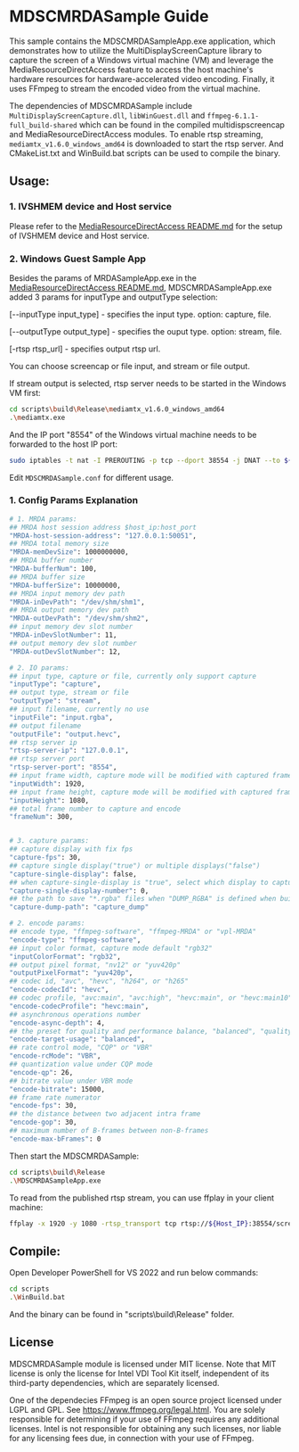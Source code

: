 # MDSCMRDASample Guide
This sample contains the MDSCMRDASampleApp.exe application, which demonstrates how to utilize the MultiDisplayScreenCapture library to capture the screen of a Windows virtual machine (VM) and leverage the MediaResourceDirectAccess feature to access the host machine's hardware resources for hardware-accelerated video encoding. Finally, it uses FFmpeg to stream the encoded video from the virtual machine.

The dependencies of MDSCMRDASample include ``MultiDisplayScreenCapture.dll``, ``libWinGuest.dll`` and ``ffmpeg-6.1.1-full_build-shared`` which can be found in the compiled multidispscreencap and MediaResourceDirectAccess modules.
To enable rtsp streaming, ``mediamtx_v1.6.0_windows_amd64`` is downloaded to start the rtsp server. And CMakeList.txt and WinBuild.bat scripts can be used to compile the binary.

## Usage:
### 1. IVSHMEM device and Host service
Please refer to the [MediaResourceDirectAccess README.md](..\..\MediaResourceDirectAccess\README.md) for the setup of IVSHMEM device and Host service.

### 2. Windows Guest Sample App
Besides the params of MRDASampleApp.exe in the [MediaResourceDirectAccess README.md](..\..\MediaResourceDirectAccess\README.md),
MDSCMRDASampleApp.exe added 3 params for inputType and outputType selection:

[--inputType input_type]	- specifies the input type. option: capture, file.

[--outputType output_type]	- specifies the ouput type. option: stream, file.

[-rtsp rtsp_url]			- specifies output rtsp url.

You can choose screencap or file input, and stream or file output.

If stream output is selected, rtsp server needs to be started in the Windows VM first:
```bash
cd scripts\build\Release\mediamtx_v1.6.0_windows_amd64
.\mediamtx.exe
```
And the IP port "8554" of the Windows virtual machine needs to be forwarded to the host IP port:
```bash
sudo iptables -t nat -I PREROUTING -p tcp --dport 38554 -j DNAT --to ${IP}:8554
```

Edit ``MDSCMRDASample.conf`` for different usage.
### 1. Config Params Explanation
```bash
# 1. MRDA params:
## MRDA host session address $host_ip:host_port
"MRDA-host-session-address": "127.0.0.1:50051",
## MRDA total memory size
"MRDA-memDevSize": 1000000000,
## MRDA buffer number
"MRDA-bufferNum": 100,
## MRDA buffer size
"MRDA-bufferSize": 10000000,
## MRDA input memory dev path
"MRDA-inDevPath": "/dev/shm/shm1",
## MRDA output memory dev path
"MRDA-outDevPath": "/dev/shm/shm2",
## input memory dev slot number
"MRDA-inDevSlotNumber": 11,
## output memory dev slot number
"MRDA-outDevSlotNumber": 12,

# 2. IO params:
## input type, capture or file, currently only support capture
"inputType": "capture",
## output type, stream or file
"outputType": "stream",
## input filename, currently no use
"inputFile": "input.rgba",
## output filename
"outputFile": "output.hevc",
## rtsp server ip
"rtsp-server-ip": "127.0.0.1",
## rtsp server port
"rtsp-server-port": "8554",
## input frame width, capture mode will be modified with captured frame info
"inputWidth": 1920,
## input frame height, capture mode will be modified with captured frame info
"inputHeight": 1080,
## total frame number to capture and encode
"frameNum": 300,


# 3. capture params:
## capture display with fix fps
"capture-fps": 30,
## capture single display("true") or multiple displays("false")
"capture-single-display": false,
## when capture-single-display is "true", select which display to capture, and if the number is larger than the total number of multi-displays, the default display with number 0 will be captured
"capture-single-display-number": 0,
## the path to save "*.rgba" files when "DUMP_RGBA" is defined when building the sample
"capture-dump-path": "capture_dump"

# 2. encode params:
## encode type, "ffmpeg-software", "ffmpeg-MRDA" or "vpl-MRDA"
"encode-type": "ffmpeg-software",
## input color format, capture mode default "rgb32"
"inputColorFormat": "rgb32",
## output pixel format, "nv12" or "yuv420p"
"outputPixelFormat": "yuv420p",
## codec id, "avc", "hevc", "h264", or "h265"
"encode-codecId": "hevc",
## codec profile, "avc:main", "avc:high", "hevc:main", or "hevc:main10"
"encode-codecProfile": "hevc:main",
## asynchronous operations number
"encode-async-depth": 4,
## the preset for quality and performance balance, "balanced", "quality", or "speed"
"encode-target-usage": "balanced",
## rate control mode, "CQP" or "VBR"
"encode-rcMode": "VBR",
## quantization value under CQP mode
"encode-qp": 26,
## bitrate value under VBR mode
"encode-bitrate": 15000,
## frame rate numerator
"encode-fps": 30,
## the distance between two adjacent intra frame
"encode-gop": 30,
## maximum number of B-frames between non-B-frames
"encode-max-bFrames": 0
```

Then start the MDSCMRDASample:
```bash
cd scripts\build\Release
.\MDSCMRDASampleApp.exe
```

To read from the published rtsp stream, you can use ffplay in your client machine:
```bash
ffplay -x 1920 -y 1080 -rtsp_transport tcp rtsp://${Host_IP}:38554/screencap0
```

## Compile:
Open Developer PowerShell for VS 2022 and run below commands:
```bash
cd scripts
.\WinBuild.bat
```
And the binary can be found in "scripts\build\Release" folder.

## License
MDSCMRDASample module is licensed under MIT license. Note that MIT license is only the license for Intel VDI Tool Kit itself, independent of its third-party dependencies, which are separately licensed.

One of the dependecies FFmpeg is an open source project licensed under LGPL and GPL. See https://www.ffmpeg.org/legal.html. You are solely responsible for determining if your use of FFmpeg requires any additional licenses. Intel is not responsible for obtaining any such licenses, nor liable for any licensing fees due, in connection with your use of FFmpeg.